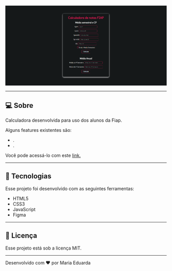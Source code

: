 ![img](https://github.com/d-araujof/Notas_Fiap/blob/fc32fa2fe29a3c100eafa201b830d695923086e7/Notas_fiap.png)

---

## **💻 Sobre**

Calculadora desenvolvida para uso dos alunos da Fiap.

Alguns features existentes são:

- .
- .

Você pode acessá-lo com este [link.](https://d-araujof.github.io/)

---

## **🚀 Tecnologias**

Esse projeto foi desenvolvido com as seguintes ferramentas:

- HTML5
- CSS3
- JavaScript
- Figma

---

## **📝 Licença**

Esse projeto está sob a licença MIT.

---

Desenvolvido com ❤️ por Maria Eduarda
